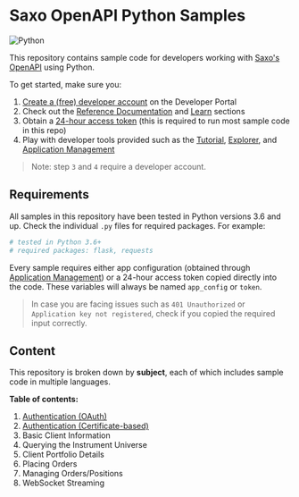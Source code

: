 # Saxo OpenAPI Python Samples

![Python](https://img.shields.io/badge/language-Python%203.6%2B-blue)

This repository contains sample code for developers working with [Saxo's OpenAPI](https://www.home.saxo/platforms/api) using Python.

To get started, make sure you:

1. [Create a (free) developer account](https://www.developer.saxo/accounts/sim/signup) on the Developer Portal
2. Check out the [Reference Documentation](https://www.developer.saxo/openapi/referencedocs) and [Learn](https://www.developer.saxo/openapi/learn) sections
3. Obtain a [24-hour access token](https://www.developer.saxo/openapi/token/current) (this is required to run most sample code in this repo)
4. Play with developer tools provided such as the [Tutorial](https://www.developer.saxo/openapi/tutorial), [Explorer](https://www.developer.saxo/openapi/explorer), and [Application Management](https://www.developer.saxo/openapi/appmanagement)

> Note: step `3` and `4` require a developer account.

## Requirements

All samples in this repository have been tested in Python versions 3.6 and up. Check the individual `.py` files for required packages. For example:

```Python
# tested in Python 3.6+
# required packages: flask, requests
```

Every sample requires either app configuration (obtained through [Application Management](https://www.developer.saxo/openapi/appmanagement)) or a 24-hour access token copied directly into the code. These variables will always be named `app_config` or `token`.

> In case you are facing issues such as `401 Unauthorized` or `Application key not registered`, check if you copied the required input correctly.

## Content

This repository is broken down by **subject**, each of which includes sample code in multiple languages.

**Table of contents:**

1. [Authentication (OAuth)](/authentication/oauth)
2. [Authentication (Certificate-based)](/authentication/cba)
3. Basic Client Information
3. Querying the Instrument Universe
4. Client Portfolio Details
5. Placing Orders
6. Managing Orders/Positions
7. WebSocket Streaming

